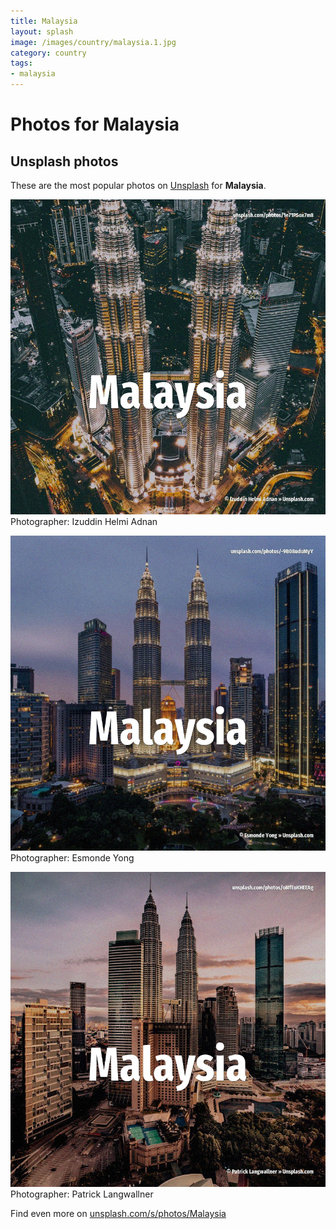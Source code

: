 ```yaml
---
title: Malaysia
layout: splash
image: /images/country/malaysia.1.jpg
category: country
tags:
- malaysia
---
```

# Photos for Malaysia
 
## Unsplash photos
These are the most popular photos on [Unsplash](https://unsplash.com) for **Malaysia**.
 
![Malaysia](/images/country/malaysia.1.jpg)
Photographer:  Izuddin Helmi Adnan
 
![Malaysia](/images/country/malaysia.2.jpg)
Photographer:  Esmonde Yong
 
![Malaysia](/images/country/malaysia.3.jpg)
Photographer:  Patrick Langwallner
 
Find even more on [unsplash.com/s/photos/Malaysia](https://unsplash.com/s/photos/Malaysia)
 
